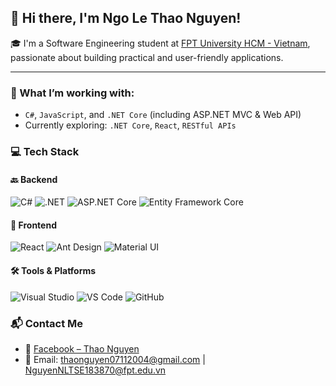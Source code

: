 ## 👋 Hi there, I'm Ngo Le Thao Nguyen!

🎓 I'm a Software Engineering student at [FPT University HCM - Vietnam](https://daihoc.fpt.edu.vn/), passionate about building practical and user-friendly applications.  

---

### 🌱 What I’m working with:

- `C#`, `JavaScript`, and `.NET Core` (including ASP.NET MVC & Web API)
- Currently exploring: `.NET Core`, `React`, `RESTful APIs`

### 💻 Tech Stack

#### 🔙 Backend  
![C#](https://img.shields.io/badge/C%23-239120?style=for-the-badge&logo=c-sharp&logoColor=white)  ![.NET](https://img.shields.io/badge/.NET-512BD4?style=for-the-badge&logo=dotnet&logoColor=white)  ![ASP.NET Core](https://img.shields.io/badge/ASP.NET_Core-5C2D91?style=for-the-badge&logo=dotnet&logoColor=white)  ![Entity Framework Core](https://img.shields.io/badge/EF_Core-6E4C13?style=for-the-badge&logo=nuget&logoColor=white)


#### 🎨 Frontend  
![React](https://img.shields.io/badge/React-20232A?style=for-the-badge&logo=react&logoColor=61DAFB)  ![Ant Design](https://img.shields.io/badge/AntDesign-0170FE?style=for-the-badge&logo=antdesign&logoColor=white)  ![Material UI](https://img.shields.io/badge/MUI-007FFF?style=for-the-badge&logo=mui&logoColor=white)  

#### 🛠 Tools & Platforms  
![Visual Studio](https://img.shields.io/badge/Visual%20Studio-5C2D91?style=for-the-badge&logo=visualstudio&logoColor=white)  ![VS Code](https://img.shields.io/badge/VS%20Code-007ACC?style=for-the-badge&logo=visualstudiocode&logoColor=white)  ![GitHub](https://img.shields.io/badge/GitHub-181717?style=for-the-badge&logo=github&logoColor=white)


### 📬 Contact Me

- 💬 [Facebook – Thao Nguyen](https://www.facebook.com/zollieng)
- 📧 Email: [thaonguyen07112004@gmail.com](mailto:thaonguyen07112004@gmail.com) | [NguyenNLTSE183870@fpt.edu.vn](mailto:NguyenNLTSE183870@fpt.edu.vn)

